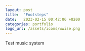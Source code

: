 ```yaml
---
layout: post
title:  "Footsteps"
date:   2023-02-15 00:42:06 +0200
categories: portfolio
logo_url: /assets/icons/wwise.png
---
```

Test music system
